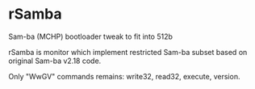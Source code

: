 # rSamba
Sam-ba (MCHP) bootloader tweak to fit into 512b

rSamba is monitor which implement restricted Sam-ba subset based on original Sam-ba v2.18 code.

Only "WwGV" commands remains: write32, read32, execute, version.
